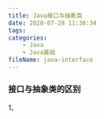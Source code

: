 ```yaml
---
title: Java接口与抽象类
date: 2020-07-28 11:38:34
tags:
categories:
	- Java
	- Java基础
fileName: java-interface
---
```






### 接口与抽象类的区别

1、 